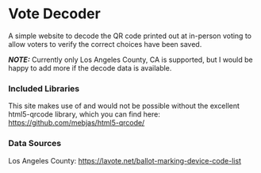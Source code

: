 # Vote Decoder
A simple website to decode the QR code printed out at in-person voting to allow voters to verify the correct choices have been saved.

**_NOTE:_** Currently only Los Angeles County, CA is supported, but I would be happy to add more if the decode data is available.

### Included Libraries ###
This site makes use of and would not be possible without the excellent html5-qrcode library, which you can find here: https://github.com/mebjas/html5-qrcode/

### Data Sources ###
Los Angeles County: https://lavote.net/ballot-marking-device-code-list
